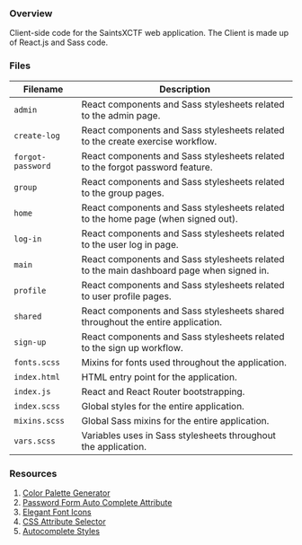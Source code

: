 ### Overview

Client-side code for the SaintsXCTF web application.  The Client is made up of React.js and Sass code.

### Files

| Filename              | Description                                                                               |
|-----------------------|-------------------------------------------------------------------------------------------|
| `admin`               | React components and Sass stylesheets related to the admin page.                          |
| `create-log`          | React components and Sass stylesheets related to the create exercise workflow.            |
| `forgot-password`     | React components and Sass stylesheets related to the forgot password feature.             |
| `group`               | React components and Sass stylesheets related to the group pages.                         |
| `home`                | React components and Sass stylesheets related to the home page (when signed out).         |
| `log-in`              | React components and Sass stylesheets related to the user log in page.                    |
| `main`                | React components and Sass stylesheets related to the main dashboard page when signed in.  |
| `profile`             | React components and Sass stylesheets related to user profile pages.                      |
| `shared`              | React components and Sass stylesheets shared throughout the entire application.           |
| `sign-up`             | React components and Sass stylesheets related to the sign up workflow.                    |
| `fonts.scss`          | Mixins for fonts used throughout the application.                                         |
| `index.html`          | HTML entry point for the application.                                                     |
| `index.js`            | React and React Router bootstrapping.                                                     |
| `index.scss`          | Global styles for the entire application.                                                 |
| `mixins.scss`         | Global Sass mixins for the entire application.                                            |
| `vars.scss`           | Variables uses in Sass stylesheets throughout the application.                            |

### Resources

1) [Color Palette Generator](https://mycolor.space/?hex=%23990000&sub=1)
2) [Password Form Auto Complete Attribute](https://www.chromium.org/developers/design-documents/create-amazing-password-forms)
3) [Elegant Font Icons](https://www.elegantthemes.com/blog/resources/elegant-icon-font)
4) [CSS Attribute Selector](https://stackoverflow.com/a/38764939)
5) [Autocomplete Styles](https://css-tricks.com/snippets/css/change-autocomplete-styles-webkit-browsers/)
